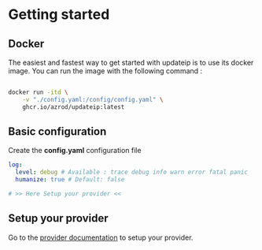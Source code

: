 # Getting started


## Docker

The easiest and fastest way to get started with updateip is to use its docker image.
You can run the image with the following command :

```bash

docker run -itd \
    -v "./config.yaml:/config/config.yaml" \
    ghcr.io/azrod/updateip:latest

```

## Basic configuration

Create the **config.yaml** configuration file

```yaml
log:
  level: debug # Available : trace debug info warn error fatal panic
  humanize: true # Default: false

# >> Here Setup your provider <<
```

## Setup your provider

Go to the [provider documentation](providers.md) to setup your provider.
